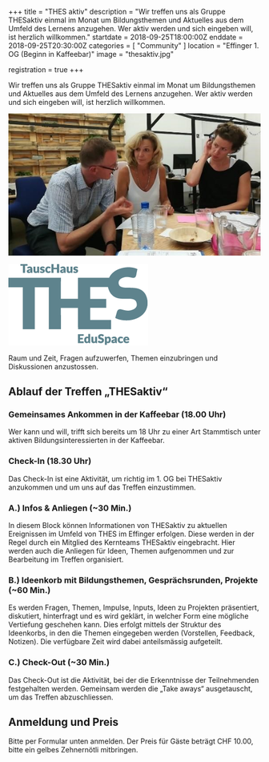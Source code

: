 +++
title = "THES aktiv"
description = "Wir treffen uns als Gruppe THESaktiv einmal im Monat um Bildungsthemen und Aktuelles aus dem Umfeld des Lernens anzugehen. Wer aktiv werden und sich eingeben will, ist herzlich willkommen."
startdate = 2018-09-25T18:00:00Z
enddate = 2018-09-25T20:30:00Z
categories = [ "Community" ]
location = "Effinger 1. OG (Beginn in Kaffeebar)"
image = "thesaktiv.jpg"

registration = true
+++

<div class="lead">
Wir treffen uns als Gruppe THESaktiv einmal im Monat um Bildungsthemen und Aktuelles aus dem Umfeld des Lernens anzugehen. Wer aktiv werden und sich eingeben will, ist herzlich willkommen. 
</div>

![THES aktiv](thesaktiv.jpg)

![THES Logo](thes-logo.png)

Raum und Zeit, Fragen aufzuwerfen, Themen einzubringen und Diskussionen anzustossen.


## Ablauf  der Treffen „THESaktiv“

### Gemeinsames Ankommen in der Kaffeebar (18.00 Uhr)

Wer kann und will, trifft sich bereits um 18 Uhr zu einer Art Stammtisch unter aktiven Bildungsinteressierten in der Kaffeebar.


### Check-In (18.30 Uhr)

Das Check-In ist eine Aktivität, um richtig im 1. OG bei THESaktiv anzukommen und um uns auf das Treffen einzustimmen.


### A.) Infos & Anliegen (~30 Min.)

In diesem Block können Informationen von THESaktiv zu aktuellen Ereignissen im Umfeld von THES im Effinger erfolgen. Diese werden in der Regel durch ein Mitglied des Kernteams THESaktiv eingebracht. Hier werden auch die Anliegen für Ideen, Themen aufgenommen und zur Bearbeitung im Treffen organisiert.


### B.) Ideenkorb mit Bildungsthemen, Gesprächsrunden, Projekte (~60 Min.)

Es werden Fragen, Themen, Impulse, Inputs, Ideen zu Projekten präsentiert, diskutiert, hinterfragt und es wird geklärt, in welcher Form eine mögliche Vertiefung geschehen kann. Dies erfolgt mittels der Struktur des Ideenkorbs, in den die Themen eingegeben werden (Vorstellen, Feedback, Notizen). Die verfügbare Zeit wird dabei anteilsmässig aufgeteilt.


### C.) Check-Out (~30 Min.)

Das Check-Out ist die Aktivität, bei der die Erkenntnisse der Teilnehmenden festgehalten werden. Gemeinsam werden die „Take aways“ ausgetauscht, um das Treffen abzuschliessen.


## Anmeldung und Preis

Bitte per Formular unten anmelden. Der Preis für Gäste beträgt CHF 10.00, bitte ein gelbes Zehnernötli mitbringen.
